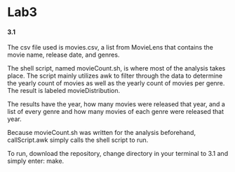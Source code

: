 # Lab3

#### 3.1
The csv file used is movies.csv, a list from MovieLens that contains the movie name, release date, and genres. 

The shell script, named movieCount.sh, is where most of the analysis takes place. The script mainly utilizes awk to filter through the data to determine the yearly count of movies as well as the yearly count of movies per genre. The result is labeled movieDistribution.

The results have the year, how many movies were released that year, and a list of every genre and how many movies of each genre were released that year.

Because movieCount.sh was written for the analysis beforehand, callScript.awk simply calls the shell script to run. 

To run, download the repository, change directory in your terminal to 3.1 and simply enter: make.
